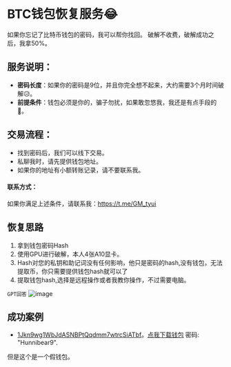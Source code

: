 # BTC钱包恢复服务😂

如果你忘记了比特币钱包的密码，我可以帮你找回。
破解不收费，破解成功之后，我拿50%。

## 服务说明：
- **密码长度**：如果你的密码是9位，并且你完全想不起来，大约需要3个月时间破解😥。
- **前提条件**：钱包必须是你的，骗子勿扰，如果敢忽悠我，我还是有点手段的🤣。

## 交易流程：
- 找到密码后，我们可以线下交易。
- 私聊我时，请先提供钱包地址。
- 如果你的地址有小额转账记录，请不要联系我。

#### 联系方式：
如果你满足上述条件，请联系我：https://t.me/GM_tyui

## 恢复思路

1. 拿到钱包密码Hash
2. 使用GPU进行破解，本人4张A10显卡。
3. Hash对您的私钥和助记词没有任何影响，他只是密码的hash,没有钱包，无法提取币，你只需要提供钱包hash就可以了
4. 提取钱包hash,选择是远程操作或者我教你操作，不过需要电脑。

`GPT回答`
![image](https://github.com/user-attachments/assets/8742f159-7a19-48ac-b980-d53e2813123a)


## 成功案例

- [1Jkn9wg1WbJdASNBPtQqdmm7wtrcSiATbf](https://www.blockchain.com/explorer/addresses/btc/1Jkn9wg1WbJdASNBPtQqdmm7wtrcSiATbf)。[点我下载钱包](https://www.chessfaucet.com/downloads/wallet_fake_008.dat) 密码: "Hunnibear9".

但是这个是一个假钱包。














